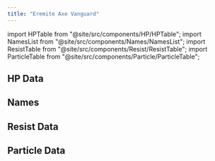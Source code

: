 ```yaml
---
title: "Eremite Axe Vanguard"
---
```


import HPTable from "@site/src/components/HP/HPTable";
import NamesList from "@site/src/components/Names/NamesList";
import ResistTable from "@site/src/components/Resist/ResistTable";
import ParticleTable from "@site/src/components/Particle/ParticleTable";

## HP Data

<HPTable item_key="eremiteaxevanguard" data_src="enemy" />

## Names

<NamesList item_key="eremiteaxevanguard" data_src="enemy" />

## Resist Data

<ResistTable item_key="eremiteaxevanguard" data_src="enemy" />

## Particle Data

<ParticleTable item_key="eremiteaxevanguard" data_src="enemy" />